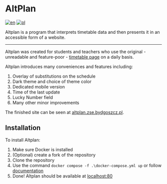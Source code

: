 # AltPlan

[![en](https://img.shields.io/badge/lang-en-blue.svg)](https://github.com/GrzybowskiBYD/AltPlan/blob/main/README.en.md)
[![pl](https://img.shields.io/badge/lang-pl-red.svg)](https://github.com/GrzybowskiBYD/AltPlan/blob/main/README.md)

Altplan is a program that interprets timetable data and then presents it in an accessible form of a website.

---
Altplan was created for students and teachers who use the original - unreadable and feature-poor - [timetable page](https://plan.zse.bydgoszcz.pl) on a daily basis.

Altplan introduces many conveniences and features including:
1. Overlay of substitutions on the schedule
2. Dark theme and choice of theme color
3. Dedicated mobile version
4. Time of the last update
5. Lucky Number field
6. Many other minor improvements

The finished site can be seen at [altplan.zse.bydgoszcz.pl](https://altplan.zse.bydgoszcz.pl).

## Installation

To install Altplan:
1. Make sure Docker is installed 
2. (Optional) create a fork of the repository
3. Clone the repository
4. Use the command `docker compose -f .\docker-compose.yml up` or follow [documentation](https://docs.docker.com/reference/cli/docker/compose/#examples)
5. Done! Altplan should be available at [localhost:80](http://localhost:80)